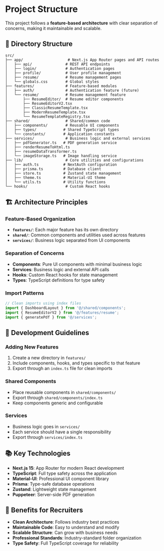 # Project Structure

This project follows a **feature-based architecture** with clear separation of concerns, making it maintainable and scalable.

## 📁 Directory Structure

```
src/
├── app/                    # Next.js App Router pages and API routes
│   ├── api/               # REST API endpoints
│   ├── login/             # Authentication pages
│   ├── profile/           # User profile management
│   ├── resume/            # Resume management pages
│   └── globals.css        # Global styles
├── features/              # Feature-based modules
│   ├── auth/              # Authentication feature (future)
│   └── resume/            # Resume management feature
│       ├── ResumeEditor/  # Resume editor components
│       ├── ResumeEditorV2.tsx
│       ├── ClassicResumeTemplate.tsx
│       ├── ModernResumeTemplate.tsx
│       └── ResumeTemplateRegistry.tsx
├── shared/                # Shared/common code
│   ├── components/        # Reusable UI components
│   ├── types/            # Shared TypeScript types
│   └── constants/        # Application constants
├── services/              # Business logic and external services
│   ├── pdfGenerator.ts   # PDF generation service
│   ├── renderResumeToHtml.ts
│   ├── resumeDataTransformer.ts
│   └── imageStorage.ts   # Image handling service
├── lib/                   # Core utilities and configurations
│   ├── auth.ts           # NextAuth configuration
│   ├── prisma.ts         # Database client
│   ├── store.ts          # Zustand state management
│   ├── theme.ts          # Material-UI theme
│   └── utils.ts          # Utility functions
└── hooks/                 # Custom React hooks
```

## 🏗️ Architecture Principles

### **Feature-Based Organization**
- **`features/`**: Each major feature has its own directory
- **`shared/`**: Common components and utilities used across features
- **`services/`**: Business logic separated from UI components

### **Separation of Concerns**
- **Components**: Pure UI components with minimal business logic
- **Services**: Business logic and external API calls
- **Hooks**: Custom React hooks for state management
- **Types**: TypeScript definitions for type safety

### **Import Patterns**
```typescript
// Clean imports using index files
import { DashboardLayout } from '@/shared/components';
import { ResumeEditorV2 } from '@/features/resume';
import { generatePdf } from '@/services';
```

## 🔧 Development Guidelines

### **Adding New Features**
1. Create a new directory in `features/`
2. Include components, hooks, and types specific to that feature
3. Export through an `index.ts` file for clean imports

### **Shared Components**
- Place reusable components in `shared/components/`
- Export through `shared/components/index.ts`
- Keep components generic and configurable

### **Services**
- Business logic goes in `services/`
- Each service should have a single responsibility
- Export through `services/index.ts`

## 📚 Key Technologies

- **Next.js 15**: App Router for modern React development
- **TypeScript**: Full type safety across the application
- **Material-UI**: Professional UI component library
- **Prisma**: Type-safe database operations
- **Zustand**: Lightweight state management
- **Puppeteer**: Server-side PDF generation

## 🎯 Benefits for Recruiters

- **Clean Architecture**: Follows industry best practices
- **Maintainable Code**: Easy to understand and modify
- **Scalable Structure**: Can grow with business needs
- **Professional Standards**: Industry-standard folder organization
- **Type Safety**: Full TypeScript coverage for reliability
